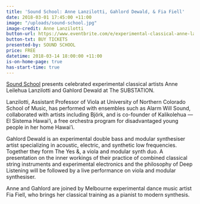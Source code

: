 ```yaml
---
title: 'Sound School: Anne Lanzilotti, Gahlord Dewald, & Fia Fiell'
date: 2018-03-01 17:45:00 +11:00
image: "/uploads/sound-school.jpg"
image-credit: Anne Lanzilotti
button-url: https://www.eventbrite.com/e/experimental-classical-anne-lanzilotti-gahlord-dewald-fia-fiell-tickets-42938186271
button-txt: BUY TICKETS
presented-by: SOUND SCHOOL
price: FREE
datetime: 2018-03-14 18:00:00 +11:00
is-on-home-page: true
has-start-time: true
---
```


[Sound School](https://www.melbournesoundschool.org/) presents celebrated experimental classical artists Anne Leilehua Lanzilotti and Gahlord Dewald at The SUBSTATION. 

Lanzilotti, Assistant Professor of Viola at University of Northern Colorado School of Music, has performed with ensembles such as Alarm Will Sound, collaborated with artists including Björk, and is co-founder of Kalikolehua — El Sistema Hawai‘i, a free orchestra program for disadvantaged young people in her home Hawai’i. 

Gahlord Dewald is an experimental double bass and modular synthesiser artist specializing in acoustic, electric, and synthetic low frequencies. Together they form The Yes &, a viola and modular synth duo. A presentation on the inner workings of their practice of combined classical string instruments and experimental electronics and the philosophy of Deep Listening will be followed by a live performance on viola and modular synthesiser. 

Anne and Gahlord are joined by Melbourne experimental dance music artist Fia Fiell, who brings her classical training as a pianist to modern synthesis. 